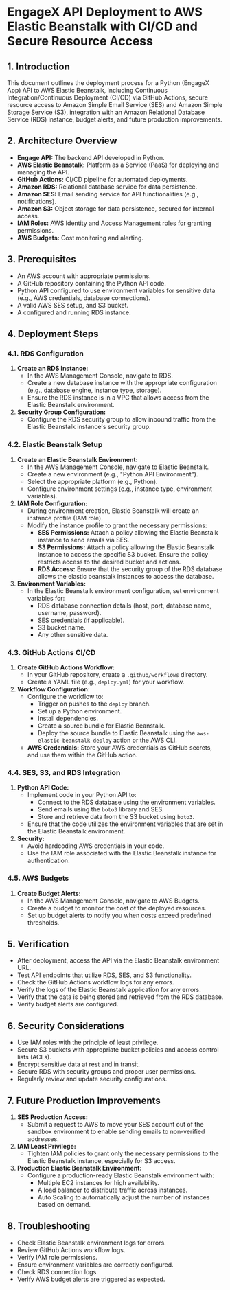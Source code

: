 # EngageX API Deployment to AWS Elastic Beanstalk with CI/CD and Secure Resource Access

## 1. Introduction

This document outlines the deployment process for a Python (EngageX App) API to AWS Elastic Beanstalk, including Continuous Integration/Continuous Deployment (CI/CD) via GitHub Actions, secure resource access to Amazon Simple Email Service (SES) and Amazon Simple Storage Service (S3), integration with an Amazon Relational Database Service (RDS) instance, budget alerts, and future production improvements.

## 2. Architecture Overview

* **Engage API:** The backend API developed in Python.
* **AWS Elastic Beanstalk:** Platform as a Service (PaaS) for deploying and managing the API.
* **GitHub Actions:** CI/CD pipeline for automated deployments.
* **Amazon RDS:** Relational database service for data persistence.
* **Amazon SES:** Email sending service for API functionalities (e.g., notifications).
* **Amazon S3:** Object storage for data persistence, secured for internal access.
* **IAM Roles:** AWS Identity and Access Management roles for granting permissions.
* **AWS Budgets:** Cost monitoring and alerting.

## 3. Prerequisites

* An AWS account with appropriate permissions.
* A GitHub repository containing the Python API code.
* Python API configured to use environment variables for sensitive data (e.g., AWS credentials, database connections).
* A valid AWS SES setup, and S3 bucket.
* A configured and running RDS instance.

## 4. Deployment Steps

### 4.1. RDS Configuration

1.  **Create an RDS Instance:**
    * In the AWS Management Console, navigate to RDS.
    * Create a new database instance with the appropriate configuration (e.g., database engine, instance type, storage).
    * Ensure the RDS instance is in a VPC that allows access from the Elastic Beanstalk environment.
2.  **Security Group Configuration:**
    * Configure the RDS security group to allow inbound traffic from the Elastic Beanstalk instance's security group.

### 4.2. Elastic Beanstalk Setup

1.  **Create an Elastic Beanstalk Environment:**
    * In the AWS Management Console, navigate to Elastic Beanstalk.
    * Create a new environment (e.g., "Python API Environment").
    * Select the appropriate platform (e.g., Python).
    * Configure environment settings (e.g., instance type, environment variables).
2.  **IAM Role Configuration:**
    * During environment creation, Elastic Beanstalk will create an instance profile (IAM role).
    * Modify the instance profile to grant the necessary permissions:
        * **SES Permissions:** Attach a policy allowing the Elastic Beanstalk instance to send emails via SES.
        * **S3 Permissions:** Attach a policy allowing the Elastic Beanstalk instance to access the specific S3 bucket. Ensure the policy restricts access to the desired bucket and actions.
        * **RDS Access:** Ensure that the security group of the RDS database allows the elastic beanstalk instances to access the database.
3.  **Environment Variables:**
    * In the Elastic Beanstalk environment configuration, set environment variables for:
        * RDS database connection details (host, port, database name, username, password).
        * SES credentials (if applicable).
        * S3 bucket name.
        * Any other sensitive data.

### 4.3. GitHub Actions CI/CD

1.  **Create GitHub Actions Workflow:**
    * In your GitHub repository, create a `.github/workflows` directory.
    * Create a YAML file (e.g., `deploy.yml`) for your workflow.
2.  **Workflow Configuration:**
    * Configure the workflow to:
        * Trigger on pushes to the `deploy` branch.
        * Set up a Python environment.
        * Install dependencies.
        * Create a source bundle for Elastic Beanstalk.
        * Deploy the source bundle to Elastic Beanstalk using the `aws-elastic-beanstalk-deploy` action or the AWS CLI.
    * **AWS Credentials:** Store your AWS credentials as GitHub secrets, and use them within the GitHub action.


### 4.4. SES, S3, and RDS Integration

1.  **Python API Code:**
    * Implement code in your Python API to:
        * Connect to the RDS database using the environment variables.
        * Send emails using the `boto3` library and SES.
        * Store and retrieve data from the S3 bucket using `boto3`.
    * Ensure that the code utilizes the environment variables that are set in the Elastic Beanstalk environment.
2.  **Security:**
    * Avoid hardcoding AWS credentials in your code.
    * Use the IAM role associated with the Elastic Beanstalk instance for authentication.

### 4.5. AWS Budgets

1.  **Create Budget Alerts:**
    * In the AWS Management Console, navigate to AWS Budgets.
    * Create a budget to monitor the cost of the deployed resources.
    * Set up budget alerts to notify you when costs exceed predefined thresholds.

## 5. Verification

* After deployment, access the API via the Elastic Beanstalk environment URL.
* Test API endpoints that utilize RDS, SES, and S3 functionality.
* Check the GitHub Actions workflow logs for any errors.
* Verify the logs of the Elastic Beanstalk application for any errors.
* Verify that the data is being stored and retrieved from the RDS database.
* Verify budget alerts are configured.

## 6. Security Considerations

* Use IAM roles with the principle of least privilege.
* Secure S3 buckets with appropriate bucket policies and access control lists (ACLs).
* Encrypt sensitive data at rest and in transit.
* Secure RDS with security groups and proper user permissions.
* Regularly review and update security configurations.

## 7. Future Production Improvements

1.  **SES Production Access:**
    * Submit a request to AWS to move your SES account out of the sandbox environment to enable sending emails to non-verified addresses.
2.  **IAM Least Privilege:**
    * Tighten IAM policies to grant only the necessary permissions to the Elastic Beanstalk instance, especially for S3 access.
3.  **Production Elastic Beanstalk Environment:**
    * Configure a production-ready Elastic Beanstalk environment with:
        * Multiple EC2 instances for high availability.
        * A load balancer to distribute traffic across instances.
        * Auto Scaling to automatically adjust the number of instances based on demand.

## 8. Troubleshooting

* Check Elastic Beanstalk environment logs for errors.
* Review GitHub Actions workflow logs.
* Verify IAM role permissions.
* Ensure environment variables are correctly configured.
* Check RDS connection logs.
* Verify AWS budget alerts are triggered as expected.
